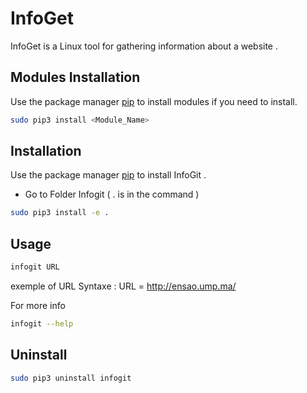 # InfoGet

InfoGet is a Linux tool for gathering information about a website .

## Modules Installation  


Use the package manager [pip](https://pip.pypa.io/en/stable/) to install modules if you need to install.

```bash
sudo pip3 install <Module_Name>
```

## Installation

Use the package manager [pip](https://pip.pypa.io/en/stable/) to install InfoGit .

- Go to Folder Infogit ( . is in the command )

```bash
sudo pip3 install -e .
```

## Usage

```bash
infogit URL
```
exemple of URL Syntaxe   :   URL = http://ensao.ump.ma/ 


For more info 
```bash
infogit --help
```
## Uninstall 

```bash
sudo pip3 uninstall infogit
```
